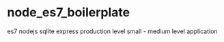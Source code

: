 # node_es7_boilerplate
es7 nodejs sqlite express production level small - medium level application 
